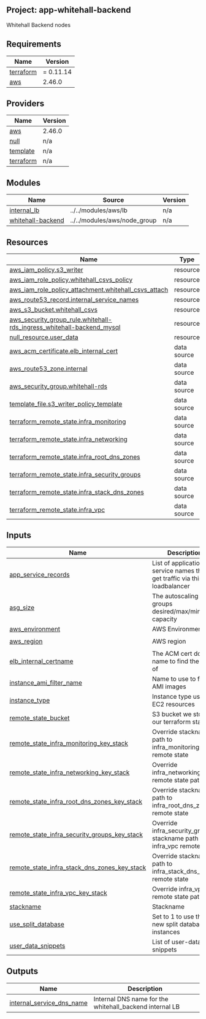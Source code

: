 ## Project: app-whitehall-backend

Whitehall Backend nodes

## Requirements

| Name | Version |
|------|---------|
| <a name="requirement_terraform"></a> [terraform](#requirement\_terraform) | = 0.11.14 |
| <a name="requirement_aws"></a> [aws](#requirement\_aws) | 2.46.0 |

## Providers

| Name | Version |
|------|---------|
| <a name="provider_aws"></a> [aws](#provider\_aws) | 2.46.0 |
| <a name="provider_null"></a> [null](#provider\_null) | n/a |
| <a name="provider_template"></a> [template](#provider\_template) | n/a |
| <a name="provider_terraform"></a> [terraform](#provider\_terraform) | n/a |

## Modules

| Name | Source | Version |
|------|--------|---------|
| <a name="module_internal_lb"></a> [internal\_lb](#module\_internal\_lb) | ../../modules/aws/lb | n/a |
| <a name="module_whitehall-backend"></a> [whitehall-backend](#module\_whitehall-backend) | ../../modules/aws/node_group | n/a |

## Resources

| Name | Type |
|------|------|
| [aws_iam_policy.s3_writer](https://registry.terraform.io/providers/hashicorp/aws/2.46.0/docs/resources/iam_policy) | resource |
| [aws_iam_role_policy.whitehall_csvs_policy](https://registry.terraform.io/providers/hashicorp/aws/2.46.0/docs/resources/iam_role_policy) | resource |
| [aws_iam_role_policy_attachment.whitehall_csvs_attach](https://registry.terraform.io/providers/hashicorp/aws/2.46.0/docs/resources/iam_role_policy_attachment) | resource |
| [aws_route53_record.internal_service_names](https://registry.terraform.io/providers/hashicorp/aws/2.46.0/docs/resources/route53_record) | resource |
| [aws_s3_bucket.whitehall_csvs](https://registry.terraform.io/providers/hashicorp/aws/2.46.0/docs/resources/s3_bucket) | resource |
| [aws_security_group_rule.whitehall-rds_ingress_whitehall-backend_mysql](https://registry.terraform.io/providers/hashicorp/aws/2.46.0/docs/resources/security_group_rule) | resource |
| [null_resource.user_data](https://registry.terraform.io/providers/hashicorp/null/latest/docs/resources/resource) | resource |
| [aws_acm_certificate.elb_internal_cert](https://registry.terraform.io/providers/hashicorp/aws/2.46.0/docs/data-sources/acm_certificate) | data source |
| [aws_route53_zone.internal](https://registry.terraform.io/providers/hashicorp/aws/2.46.0/docs/data-sources/route53_zone) | data source |
| [aws_security_group.whitehall-rds](https://registry.terraform.io/providers/hashicorp/aws/2.46.0/docs/data-sources/security_group) | data source |
| [template_file.s3_writer_policy_template](https://registry.terraform.io/providers/hashicorp/template/latest/docs/data-sources/file) | data source |
| [terraform_remote_state.infra_monitoring](https://registry.terraform.io/providers/hashicorp/terraform/latest/docs/data-sources/remote_state) | data source |
| [terraform_remote_state.infra_networking](https://registry.terraform.io/providers/hashicorp/terraform/latest/docs/data-sources/remote_state) | data source |
| [terraform_remote_state.infra_root_dns_zones](https://registry.terraform.io/providers/hashicorp/terraform/latest/docs/data-sources/remote_state) | data source |
| [terraform_remote_state.infra_security_groups](https://registry.terraform.io/providers/hashicorp/terraform/latest/docs/data-sources/remote_state) | data source |
| [terraform_remote_state.infra_stack_dns_zones](https://registry.terraform.io/providers/hashicorp/terraform/latest/docs/data-sources/remote_state) | data source |
| [terraform_remote_state.infra_vpc](https://registry.terraform.io/providers/hashicorp/terraform/latest/docs/data-sources/remote_state) | data source |

## Inputs

| Name | Description | Type | Default | Required |
|------|-------------|------|---------|:--------:|
| <a name="input_app_service_records"></a> [app\_service\_records](#input\_app\_service\_records) | List of application service names that get traffic via this loadbalancer | `list` | `[]` | no |
| <a name="input_asg_size"></a> [asg\_size](#input\_asg\_size) | The autoscaling groups desired/max/min capacity | `string` | `"2"` | no |
| <a name="input_aws_environment"></a> [aws\_environment](#input\_aws\_environment) | AWS Environment | `string` | n/a | yes |
| <a name="input_aws_region"></a> [aws\_region](#input\_aws\_region) | AWS region | `string` | `"eu-west-1"` | no |
| <a name="input_elb_internal_certname"></a> [elb\_internal\_certname](#input\_elb\_internal\_certname) | The ACM cert domain name to find the ARN of | `string` | n/a | yes |
| <a name="input_instance_ami_filter_name"></a> [instance\_ami\_filter\_name](#input\_instance\_ami\_filter\_name) | Name to use to find AMI images | `string` | `""` | no |
| <a name="input_instance_type"></a> [instance\_type](#input\_instance\_type) | Instance type used for EC2 resources | `string` | `"m5.large"` | no |
| <a name="input_remote_state_bucket"></a> [remote\_state\_bucket](#input\_remote\_state\_bucket) | S3 bucket we store our terraform state in | `string` | n/a | yes |
| <a name="input_remote_state_infra_monitoring_key_stack"></a> [remote\_state\_infra\_monitoring\_key\_stack](#input\_remote\_state\_infra\_monitoring\_key\_stack) | Override stackname path to infra\_monitoring remote state | `string` | `""` | no |
| <a name="input_remote_state_infra_networking_key_stack"></a> [remote\_state\_infra\_networking\_key\_stack](#input\_remote\_state\_infra\_networking\_key\_stack) | Override infra\_networking remote state path | `string` | `""` | no |
| <a name="input_remote_state_infra_root_dns_zones_key_stack"></a> [remote\_state\_infra\_root\_dns\_zones\_key\_stack](#input\_remote\_state\_infra\_root\_dns\_zones\_key\_stack) | Override stackname path to infra\_root\_dns\_zones remote state | `string` | `""` | no |
| <a name="input_remote_state_infra_security_groups_key_stack"></a> [remote\_state\_infra\_security\_groups\_key\_stack](#input\_remote\_state\_infra\_security\_groups\_key\_stack) | Override infra\_security\_groups stackname path to infra\_vpc remote state | `string` | `""` | no |
| <a name="input_remote_state_infra_stack_dns_zones_key_stack"></a> [remote\_state\_infra\_stack\_dns\_zones\_key\_stack](#input\_remote\_state\_infra\_stack\_dns\_zones\_key\_stack) | Override stackname path to infra\_stack\_dns\_zones remote state | `string` | `""` | no |
| <a name="input_remote_state_infra_vpc_key_stack"></a> [remote\_state\_infra\_vpc\_key\_stack](#input\_remote\_state\_infra\_vpc\_key\_stack) | Override infra\_vpc remote state path | `string` | `""` | no |
| <a name="input_stackname"></a> [stackname](#input\_stackname) | Stackname | `string` | n/a | yes |
| <a name="input_use_split_database"></a> [use\_split\_database](#input\_use\_split\_database) | Set to 1 to use the new split database instances | `string` | `"0"` | no |
| <a name="input_user_data_snippets"></a> [user\_data\_snippets](#input\_user\_data\_snippets) | List of user-data snippets | `list` | n/a | yes |

## Outputs

| Name | Description |
|------|-------------|
| <a name="output_internal_service_dns_name"></a> [internal\_service\_dns\_name](#output\_internal\_service\_dns\_name) | Internal DNS name for the whitehall\_backend internal LB |
